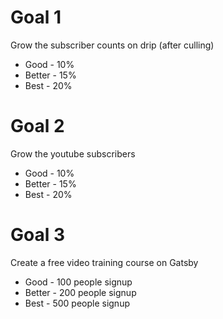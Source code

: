 # Goal 1

Grow the subscriber counts on drip (after culling)

* Good - 10%
* Better - 15%
* Best - 20%

# Goal 2

Grow the youtube subscribers

* Good - 10%
* Better - 15%
* Best - 20%

# Goal 3

Create a free video training course on Gatsby

* Good - 100 people signup
* Better - 200 people signup
* Best - 500 people signup
